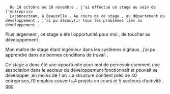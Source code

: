 
      Du 10 octobre au 18 novembre , j’ai effectué un stage au sein de l’entreprise
      Laconnecteam, à Beauzelle . Au cours de ce stage , au département du développement , j’ai pu découvrir tous les problèmes liés au développement .


Plus largement , ce stage a été l’opportunité pour moi , de toucher au développement .


Mon maître de stage étant ingénieur dans les systèmes digitaux , j’ai pu apprendre dans de bonnes conditions de travail .



Ce stage a donc été une opportunité pour moi de percevoir comment une association  dans le secteur du développement  fonctionnait et pouvait se développer ,en moins de 1 an .La structure contient près de 40 entreprises,70 emplois couverts,4 projets en cours et 5 secteurs d’activité .
ggg
